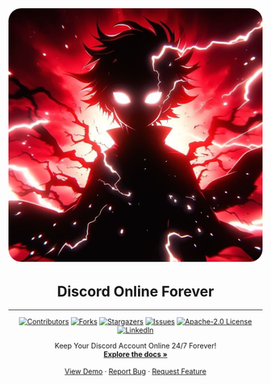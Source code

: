 <div align="center">
  <a href="https://github.com/KalpeshXOfficial/Discord-Online-Forever">
    <img src="images/profile.png" alt="Discord Online Forever">
  </a>

  <h1 align="center">Discord Online Forever</h1>

<hr>

[![Contributors][contributors-shield]][contributors-url]
[![Forks][forks-shield]][forks-url]
[![Stargazers][stars-shield]][stars-url]
[![Issues][issues-shield]][issues-url]
[![Apache-2.0 License][license-shield]][license-url]
[![LinkedIn][linkedin-shield]][linkedin-url]


  <p align="center">
    Keep Your Discord Account Online 24/7 Forever!
    <br />
    <a href="https://github.com/KalpeshXOfficial/Discord-Online-Forever"><strong>Explore the docs »</strong></a>
    <br />
    <br />
    <a href="https://github.com/KalpeshXOfficial/Discord-Online-Forever">View Demo</a>
    ·
    <a href="https://github.com/KalpeshXOfficial/Discord-Online-Forever/issues/new?labels=bug&template=bug-report---.md">Report Bug</a>
    ·
    <a href="https://github.com/KalpeshXOfficial/Discord-Online-Forever/issues/new?labels=enhancement&template=feature-request---.md">Request Feature</a>
  </p>
</div>



<!-- MARKDOWN LINKS & IMAGES -->
[contributors-shield]: https://img.shields.io/github/contributors/KalpeshXOfficial/Discord-Online-Forever.svg?style=for-the-badge
[contributors-url]: https://github.com/KalpeshXOfficial/Discord-Online-Forever/graphs/contributors
[forks-shield]: https://img.shields.io/github/forks/KalpeshXOfficial/Discord-Online-Forever.svg?style=for-the-badge
[forks-url]: https://github.com/KalpeshXOfficial/Discord-Online-Forever/network/members
[stars-shield]: https://img.shields.io/github/stars/KalpeshXOfficial/Discord-Online-Forever.svg?style=for-the-badge
[stars-url]: https://github.com/KalpeshXOfficial/Discord-Online-Forever/stargazers
[issues-shield]: https://img.shields.io/github/issues/KalpeshXOfficial/Discord-Online-Forever.svg?style=for-the-badge
[issues-url]: https://github.com/KalpeshXOfficial/Discord-Online-Forever/issues
[license-shield]: https://img.shields.io/github/license/KalpeshXOfficial/Discord-Online-Forever.svg?style=for-the-badge
[license-url]: https://github.com/KalpeshXOfficial/Discord-Online-Forever/blob/master/LICENSE.txt
[linkedin-shield]: https://img.shields.io/badge/-LinkedIn-black.svg?style=for-the-badge&logo=linkedin&colorB=555
[linkedin-url]: https://linkedin.com/in/othneildrew
[product-screenshot]: images/screenshot.png
[Next.js]: https://img.shields.io/badge/next.js-000000?style=for-the-badge&logo=nextdotjs&logoColor=white
[Next-url]: https://nextjs.org/
[React.js]: https://img.shields.io/badge/React-20232A?style=for-the-badge&logo=react&logoColor=61DAFB
[React-url]: https://reactjs.org/
[Vue.js]: https://img.shields.io/badge/Vue.js-35495E?style=for-the-badge&logo=vuedotjs&logoColor=4FC08D
[Vue-url]: https://vuejs.org/
[Angular.io]: https://img.shields.io/badge/Angular-DD0031?style=for-the-badge&logo=angular&logoColor=white
[Angular-url]: https://angular.io/
[Svelte.dev]: https://img.shields.io/badge/Svelte-4A4A55?style=for-the-badge&logo=svelte&logoColor=FF3E00
[Svelte-url]: https://svelte.dev/
[Laravel.com]: https://img.shields.io/badge/Laravel-FF2D20?style=for-the-badge&logo=laravel&logoColor=white
[Laravel-url]: https://laravel.com
[Bootstrap.com]: https://img.shields.io/badge/Bootstrap-563D7C?style=for-the-badge&logo=bootstrap&logoColor=white
[Bootstrap-url]: https://getbootstrap.com
[JQuery.com]: https://img.shields.io/badge/jQuery-0769AD?style=for-the-badge&logo=jquery&logoColor=white
[JQuery-url]: https://jquery.com 